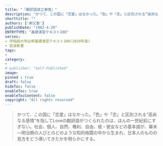```yaml
---
title: "『翻訳語成立事情』"
description: "かつて、この国に「恋愛」はなかった。「色」や「恋」と区別される“高尚なる感情”を指してLoveの翻訳語がつくられたのは、ほんの一世紀前にすぎない。社会、個人、自然、権利、自由、彼・彼女などの基本語が、幕末―明治期の人びとのどのような知的格闘の中から生まれ、日本人のものの見方をどう導いてきたかを明らかにする。"
shorttitle: ""
authors: ['柳父章']
publishDate: "1982-4-20"
ENTRYTYPE: "基礎演習テキスト100"
series:
- 早稲田大学必修基礎演習テキスト100(2020年度)
- 岩波新書
tags: 
- 
category: 
- 
# publisher: "Self-Published"
image: 
pinned : true
draft: false
hideToc: false
enableToc: true
enableTocContent: false
copyright: "All rights reserved"
---
```


>かつて、この国に「恋愛」はなかった。「色」や「恋」と区別される“高尚なる感情”を指してLoveの翻訳語がつくられたのは、ほんの一世紀前にすぎない。社会、個人、自然、権利、自由、彼・彼女などの基本語が、幕末―明治期の人びとのどのような知的格闘の中から生まれ、日本人のものの見方をどう導いてきたかを明らかにする。
